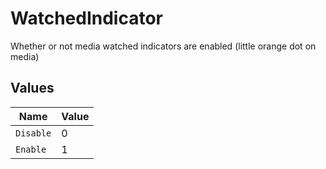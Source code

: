 # WatchedIndicator

Whether or not media watched indicators are enabled (little orange dot on media)


## Values

| Name      | Value     |
| --------- | --------- |
| `Disable` | 0         |
| `Enable`  | 1         |